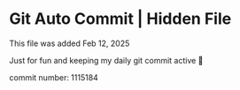 # Git Auto Commit | Hidden File

This file was added Feb 12, 2025

Just for fun and keeping my daily git commit active 🤪

commit number: 1115184
